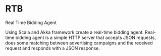 # RTB
Real Time Bidding Agent

Using Scala and Akka framework create a real-time bidding agent. Real-time bidding agent is a simple HTTP server that accepts JSON requests, does some matching between advertising campaigns and the received request and responds with a JSON response.

